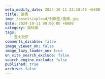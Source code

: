 ```yaml
---
meta_modify_date: 2024-10-11 22:10:45 +0800
title: 饭桶
img: /assets/upload/封面图/饭桶.jpg
date: 2024-10-11 00:00:00 +0000
category: 猫档案
tags:
  - 宝山校区
comments_disable: false
image_viewer_on: false
image_lazy_loader_on: true
on_site_search_exclude: false
search_engine_exclude: false
published: true
archive: false
---
```

